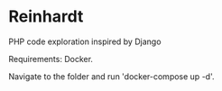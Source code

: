 # Reinhardt
PHP code exploration inspired by Django


Requirements: Docker.

Navigate to the folder and run 'docker-compose up -d'.

